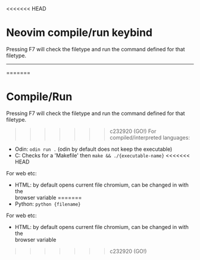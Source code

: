 <<<<<<< HEAD
# Neovim compile/run keybind

Pressing F7 will check the filetype and run the command defined for that filetype.

----------

=======
# Compile/Run

Pressing F7 will check the filetype and run the command defined for that filetype.

>>>>>>> c232920 (GO!)
For compiled/interpreted languages:

- Odin: `odin run .` (odin by default does not keep the executable)
- C: Checks for a 'Makefile' then `make && ./{executable-name}`
<<<<<<< HEAD

For web etc:

- HTML: by default opens current file chromium, can be changed in with the <br> browser variable
=======
- Python: `python {filename}`

For web etc:

- HTML: by default opens current file chromium, can be changed in with the  
browser variable
>>>>>>> c232920 (GO!)
